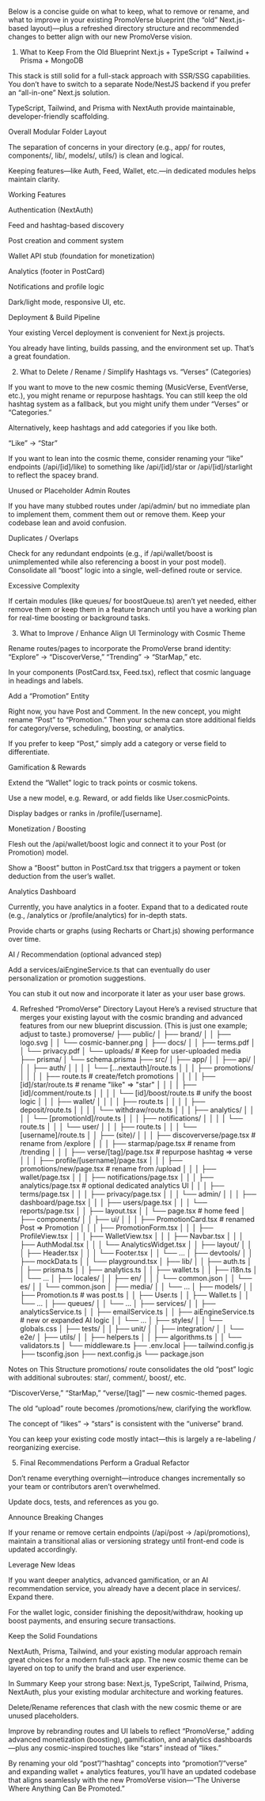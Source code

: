 Below is a concise guide on what to keep, what to remove or rename, and what to improve in your existing PromoVerse blueprint (the “old” Next.js-based layout)—plus a refreshed directory structure and recommended changes to better align with our new PromoVerse vision.

1. What to Keep From the Old Blueprint
Next.js + TypeScript + Tailwind + Prisma + MongoDB


This stack is still solid for a full-stack approach with SSR/SSG capabilities. You don’t have to switch to a separate Node/NestJS backend if you prefer an “all-in-one” Next.js solution.


TypeScript, Tailwind, and Prisma with NextAuth provide maintainable, developer-friendly scaffolding.


Overall Modular Folder Layout


The separation of concerns in your directory (e.g., app/ for routes, components/, lib/, models/, utils/) is clean and logical.


Keeping features—like Auth, Feed, Wallet, etc.—in dedicated modules helps maintain clarity.


Working Features


Authentication (NextAuth)


Feed and hashtag-based discovery


Post creation and comment system


Wallet API stub (foundation for monetization)


Analytics (footer in PostCard)


Notifications and profile logic


Dark/light mode, responsive UI, etc.


Deployment & Build Pipeline


Your existing Vercel deployment is convenient for Next.js projects.


You already have linting, builds passing, and the environment set up. That’s a great foundation.



2. What to Delete / Rename / Simplify
Hashtags vs. “Verses” (Categories)


If you want to move to the new cosmic theming (MusicVerse, EventVerse, etc.), you might rename or repurpose hashtags. You can still keep the old hashtag system as a fallback, but you might unify them under “Verses” or “Categories.”


Alternatively, keep hashtags and add categories if you like both.


“Like” → “Star”


If you want to lean into the cosmic theme, consider renaming your “like” endpoints (/api/[id]/like) to something like /api/[id]/star or /api/[id]/starlight to reflect the spacey brand.


Unused or Placeholder Admin Routes


If you have many stubbed routes under /api/admin/ but no immediate plan to implement them, comment them out or remove them. Keep your codebase lean and avoid confusion.


Duplicates / Overlaps


Check for any redundant endpoints (e.g., if /api/wallet/boost is unimplemented while also referencing a boost in your post model). Consolidate all “boost” logic into a single, well-defined route or service.


Excessive Complexity


If certain modules (like queues/ for boostQueue.ts) aren’t yet needed, either remove them or keep them in a feature branch until you have a working plan for real-time boosting or background tasks.



3. What to Improve / Enhance
Align UI Terminology with Cosmic Theme


Rename routes/pages to incorporate the PromoVerse brand identity: “Explore” → “DiscoverVerse,” “Trending” → “StarMap,” etc.


In your components (PostCard.tsx, Feed.tsx), reflect that cosmic language in headings and labels.


Add a “Promotion” Entity


Right now, you have Post and Comment. In the new concept, you might rename “Post” to “Promotion.” Then your schema can store additional fields for category/verse, scheduling, boosting, or analytics.


If you prefer to keep “Post,” simply add a category or verse field to differentiate.


Gamification & Rewards


Extend the “Wallet” logic to track points or cosmic tokens.


Use a new model, e.g. Reward, or add fields like User.cosmicPoints.


Display badges or ranks in /profile/[username].


Monetization / Boosting


Flesh out the /api/wallet/boost logic and connect it to your Post (or Promotion) model.


Show a “Boost” button in PostCard.tsx that triggers a payment or token deduction from the user’s wallet.


Analytics Dashboard


Currently, you have analytics in a footer. Expand that to a dedicated route (e.g., /analytics or /profile/analytics) for in-depth stats.


Provide charts or graphs (using Recharts or Chart.js) showing performance over time.


AI / Recommendation (optional advanced step)


Add a services/aiEngineService.ts that can eventually do user personalization or promotion suggestions.


You can stub it out now and incorporate it later as your user base grows.



4. Refreshed “PromoVerse” Directory Layout
Here’s a revised structure that merges your existing layout with the cosmic branding and advanced features from our new blueprint discussion. (This is just one example; adjust to taste.)
promoverse/
├── public/
│   ├── brand/
│   │   ├── logo.svg
│   │   └── cosmic-banner.png
│   ├── docs/
│   │   ├── terms.pdf
│   │   └── privacy.pdf
│   └── uploads/      # Keep for user-uploaded media
├── prisma/
│   └── schema.prisma
├── src/
│   ├── app/
│   │   ├── api/
│   │   │   ├── auth/
│   │   │   │   └── [...nextauth]/route.ts
│   │   │   ├── promotions/
│   │   │   │   ├── route.ts           # create/fetch promotions
│   │   │   │   ├── [id]/star/route.ts # rename "like" => "star"
│   │   │   │   ├── [id]/comment/route.ts
│   │   │   │   └── [id]/boost/route.ts # unify the boost logic
│   │   │   ├── wallet/
│   │   │   │   ├── route.ts
│   │   │   │   ├── deposit/route.ts
│   │   │   │   └── withdraw/route.ts
│   │   │   ├── analytics/
│   │   │   │   └── [promotionId]/route.ts
│   │   │   ├── notifications/
│   │   │   │   └── route.ts
│   │   │   └── user/
│   │   │       ├── route.ts
│   │   │       └── [username]/route.ts
│   │   ├── (site)/
│   │   │   ├── discoververse/page.tsx    # rename from /explore
│   │   │   ├── starmap/page.tsx          # rename from /trending
│   │   │   ├── verse/[tag]/page.tsx      # repurpose hashtag => verse
│   │   │   ├── profile/[username]/page.tsx
│   │   │   ├── promotions/new/page.tsx    # rename from /upload
│   │   │   ├── wallet/page.tsx
│   │   │   ├── notifications/page.tsx
│   │   │   ├── analytics/page.tsx        # optional dedicated analytics UI
│   │   │   ├── terms/page.tsx
│   │   │   ├── privacy/page.tsx
│   │   │   └── admin/
│   │   │       ├── dashboard/page.tsx
│   │   │       ├── users/page.tsx
│   │   │       └── reports/page.tsx
│   │   ├── layout.tsx
│   │   └── page.tsx                      # home feed
│   ├── components/
│   │   ├── ui/
│   │   │   ├── PromotionCard.tsx         # renamed Post => Promotion
│   │   │   ├── PromotionForm.tsx
│   │   │   ├── ProfileView.tsx
│   │   │   ├── WalletView.tsx
│   │   │   ├── Navbar.tsx
│   │   │   ├── AuthModal.tsx
│   │   │   └── AnalyticsWidget.tsx
│   │   ├── layout/
│   │   │   ├── Header.tsx
│   │   │   └── Footer.tsx
│   │   └── ...
│   ├── devtools/
│   │   ├── mockData.ts
│   │   └── playground.tsx
│   ├── lib/
│   │   ├── auth.ts
│   │   ├── prisma.ts
│   │   ├── analytics.ts
│   │   ├── wallet.ts
│   │   ├── i18n.ts
│   │   └── ...
│   ├── locales/
│   │   ├── en/
│   │   │   └── common.json
│   │   └── es/
│   │       └── common.json
│   ├── media/
│   │   └── ...
│   ├── models/
│   │   ├── Promotion.ts                 # was post.ts
│   │   ├── User.ts
│   │   ├── Wallet.ts
│   │   └── ...
│   ├── queues/
│   │   └── ...
│   ├── services/
│   │   ├── analyticsService.ts
│   │   ├── emailService.ts
│   │   ├── aiEngineService.ts           # new or expanded AI logic
│   │   └── ...
│   ├── styles/
│   │   └── globals.css
│   ├── tests/
│   │   ├── unit/
│   │   ├── integration/
│   │   └── e2e/
│   ├── utils/
│   │   ├── helpers.ts
│   │   ├── algorithms.ts
│   │   └── validators.ts
│   └── middleware.ts
├── .env.local
├── tailwind.config.js
├── tsconfig.json
├── next.config.js
└── package.json

Notes on This Structure
promotions/ route consolidates the old “post” logic with additional subroutes: star/, comment/, boost/, etc.


“DiscoverVerse,” “StarMap,” “verse/[tag]” — new cosmic-themed pages.


The old “upload” route becomes /promotions/new, clarifying the workflow.


The concept of “likes” → “stars” is consistent with the “universe” brand.


You can keep your existing code mostly intact—this is largely a re-labeling / reorganizing exercise.



5. Final Recommendations
Perform a Gradual Refactor


Don’t rename everything overnight—introduce changes incrementally so your team or contributors aren’t overwhelmed.


Update docs, tests, and references as you go.


Announce Breaking Changes


If your rename or remove certain endpoints (/api/post → /api/promotions), maintain a transitional alias or versioning strategy until front-end code is updated accordingly.


Leverage New Ideas


If you want deeper analytics, advanced gamification, or an AI recommendation service, you already have a decent place in services/. Expand there.


For the wallet logic, consider finishing the deposit/withdraw, hooking up boost payments, and ensuring secure transactions.


Keep the Solid Foundations


NextAuth, Prisma, Tailwind, and your existing modular approach remain great choices for a modern full-stack app. The new cosmic theme can be layered on top to unify the brand and user experience.



In Summary
Keep your strong base: Next.js, TypeScript, Tailwind, Prisma, NextAuth, plus your existing modular architecture and working features.


Delete/Rename references that clash with the new cosmic theme or are unused placeholders.


Improve by rebranding routes and UI labels to reflect “PromoVerse,” adding advanced monetization (boosting), gamification, and analytics dashboards—plus any cosmic-inspired touches like “stars” instead of “likes.”


By renaming your old “post”/“hashtag” concepts into “promotion”/“verse” and expanding wallet + analytics features, you’ll have an updated codebase that aligns seamlessly with the new PromoVerse vision—“The Universe Where Anything Can Be Promoted.”

